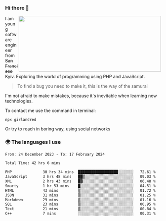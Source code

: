 ### Hi there 👋  

<img align='right' src="https://github-readme-stats.vercel.app/api?username=girlandred&count_private=true&show_icons=true&include_all_commits=true&hide_rank=true&hide_title=true&theme=buefy&card_width=300" width=460 height=180>


I am young software engineer from ~~San Francisco~~ Kyiv. Exploring the world of programming using PHP and JavaScript.


> To find a bug you need to make it, this is the way of the samurai



I'm not afraid to make mistakes, because it's inevitable when learning new technologies.

To contact me use the command in terminal:

```
npx girlandred
```

Or try to reach in boring way, using social networks


### 🌍 The languages I use

<!--START_SECTION:waka-->

```txt
From: 24 December 2023 - To: 17 February 2024

Total Time: 42 hrs 6 mins

PHP              30 hrs 34 mins  ██████████████████░░░░░░░   72.61 %
JavaScript       3 hrs 48 mins   ██▒░░░░░░░░░░░░░░░░░░░░░░   09.03 %
XML              2 hrs 43 mins   █▓░░░░░░░░░░░░░░░░░░░░░░░   06.48 %
Smarty           1 hr 53 mins    █░░░░░░░░░░░░░░░░░░░░░░░░   04.51 %
HTML             43 mins         ▒░░░░░░░░░░░░░░░░░░░░░░░░   01.72 %
JSON             31 mins         ▒░░░░░░░░░░░░░░░░░░░░░░░░   01.25 %
Markdown         29 mins         ▒░░░░░░░░░░░░░░░░░░░░░░░░   01.16 %
SQL              23 mins         ▒░░░░░░░░░░░░░░░░░░░░░░░░   00.95 %
Text             21 mins         ▒░░░░░░░░░░░░░░░░░░░░░░░░   00.84 %
C++              7 mins          ░░░░░░░░░░░░░░░░░░░░░░░░░   00.31 %
```

<!--END_SECTION:waka-->
